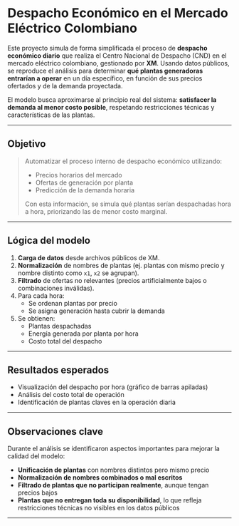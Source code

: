 # Despacho Económico en el Mercado Eléctrico Colombiano

Este proyecto simula de forma simplificada el proceso de **despacho económico diario** que realiza el Centro Nacional de Despacho (CND) en el mercado eléctrico colombiano, gestionado por **XM**. Usando datos públicos, se reproduce el análisis para determinar **qué plantas generadoras entrarían a operar** en un día específico, en función de sus precios ofertados y de la demanda proyectada.

El modelo busca aproximarse al principio real del sistema: **satisfacer la demanda al menor costo posible**, respetando restricciones técnicas y características de las plantas.

---

## Objetivo

> Automatizar el proceso interno de despacho económico utilizando:
>
> - Precios horarios del mercado
> - Ofertas de generación por planta
> - Predicción de la demanda horaria
>
> Con esta información, se simula qué plantas serían despachadas hora a hora, priorizando las de menor costo marginal.

---

## Lógica del modelo

1. **Carga de datos** desde archivos públicos de XM.
2. **Normalización** de nombres de plantas (ej. plantas con mismo precio y nombre distinto como `x1`, `x2` se agrupan).
3. **Filtrado** de ofertas no relevantes (precios artificialmente bajos o combinaciones inválidas).
4. Para cada hora:
   - Se ordenan plantas por precio
   - Se asigna generación hasta cubrir la demanda
5. Se obtienen:
   - Plantas despachadas
   - Energía generada por planta por hora
   - Costo total del despacho

---

## Resultados esperados

- Visualización del despacho por hora (gráfico de barras apiladas)
- Análisis del costo total de operación
- Identificación de plantas claves en la operación diaria

---

## Observaciones clave

Durante el análisis se identificaron aspectos importantes para mejorar la calidad del modelo:

- **Unificación de plantas** con nombres distintos pero mismo precio
- **Normalización de nombres combinados o mal escritos**
- **Filtrado de plantas que no participan realmente**, aunque tengan precios bajos
- **Plantas que no entregan toda su disponibilidad**, lo que refleja restricciones técnicas no visibles en los datos públicos

---
